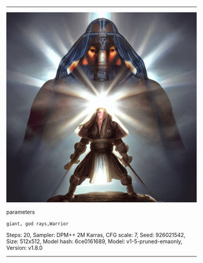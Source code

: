 

---
![image](https://github.com/junhee4613/AI_Project/blob/main/%ED%94%84%EB%A1%AC%ED%94%84%ED%8A%B8%20%ED%85%8C%EC%8A%A4%ED%8A%B8/00018-926021542.png?raw=true)

parameters
```
giant, god rays,Warrior
```
Steps: 20, Sampler: DPM++ 2M Karras, CFG scale: 7, Seed: 926021542, Size: 512x512, Model hash: 6ce0161689, Model: v1-5-pruned-emaonly, Version: v1.8.0

---